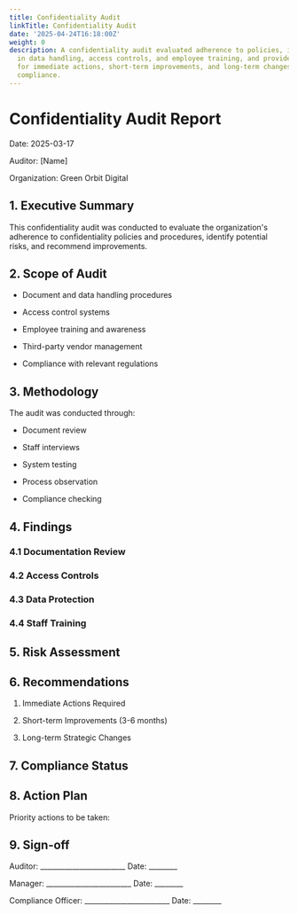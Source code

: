 ```yaml
---
title: Confidentiality Audit
linkTitle: Confidentiality Audit
date: '2025-04-24T16:18:00Z'
weight: 0
description: A confidentiality audit evaluated adherence to policies, identified risks
  in data handling, access controls, and employee training, and provided recommendations
  for immediate actions, short-term improvements, and long-term changes to enhance
  compliance.
---
```



# Confidentiality Audit Report

Date: 2025-03-17

Auditor: [Name]

Organization: Green Orbit Digital

## 1. Executive Summary

This confidentiality audit was conducted to evaluate the organization's adherence to confidentiality policies and procedures, identify potential risks, and recommend improvements.

## 2. Scope of Audit

- Document and data handling procedures

- Access control systems

- Employee training and awareness

- Third-party vendor management

- Compliance with relevant regulations

## 3. Methodology

The audit was conducted through:

- Document review

- Staff interviews

- System testing

- Process observation

- Compliance checking

## 4. Findings

### 4.1 Documentation Review

<!-- Unsupported block type: to_do -->

<!-- Unsupported block type: to_do -->

<!-- Unsupported block type: to_do -->

<!-- Unsupported block type: to_do -->

### 4.2 Access Controls

<!-- Unsupported block type: to_do -->

<!-- Unsupported block type: to_do -->

<!-- Unsupported block type: to_do -->

<!-- Unsupported block type: to_do -->

### 4.3 Data Protection

<!-- Unsupported block type: to_do -->

<!-- Unsupported block type: to_do -->

<!-- Unsupported block type: to_do -->

<!-- Unsupported block type: to_do -->

### 4.4 Staff Training

<!-- Unsupported block type: to_do -->

<!-- Unsupported block type: to_do -->

<!-- Unsupported block type: to_do -->

## 5. Risk Assessment

<!-- Unsupported block type: table -->

## 6. Recommendations

1. Immediate Actions Required

1. Short-term Improvements (3-6 months)

1. Long-term Strategic Changes

## 7. Compliance Status

<!-- Unsupported block type: table -->

## 8. Action Plan

Priority actions to be taken:

<!-- Unsupported block type: to_do -->

<!-- Unsupported block type: to_do -->

<!-- Unsupported block type: to_do -->

## 9. Sign-off

Auditor: ________________________ Date: ________

Manager: ________________________ Date: ________

Compliance Officer: ________________________ Date: ________